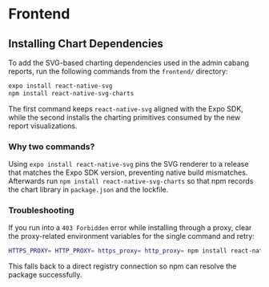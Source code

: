 # Frontend

## Installing Chart Dependencies

To add the SVG-based charting dependencies used in the admin cabang reports, run the following commands from the `frontend/` directory:

```bash
expo install react-native-svg
npm install react-native-svg-charts
```

The first command keeps `react-native-svg` aligned with the Expo SDK, while the second installs the charting primitives consumed by the new report visualizations.

### Why two commands?

Using `expo install react-native-svg` pins the SVG renderer to a release that matches the Expo SDK version, preventing native build mismatches. Afterwards run `npm install react-native-svg-charts` so that npm records the chart library in `package.json` and the lockfile.

### Troubleshooting

If you run into a `403 Forbidden` error while installing through a proxy, clear the proxy-related environment variables for the single command and retry:

```bash
HTTPS_PROXY= HTTP_PROXY= https_proxy= http_proxy= npm install react-native-svg-charts
```

This falls back to a direct registry connection so npm can resolve the package successfully.
